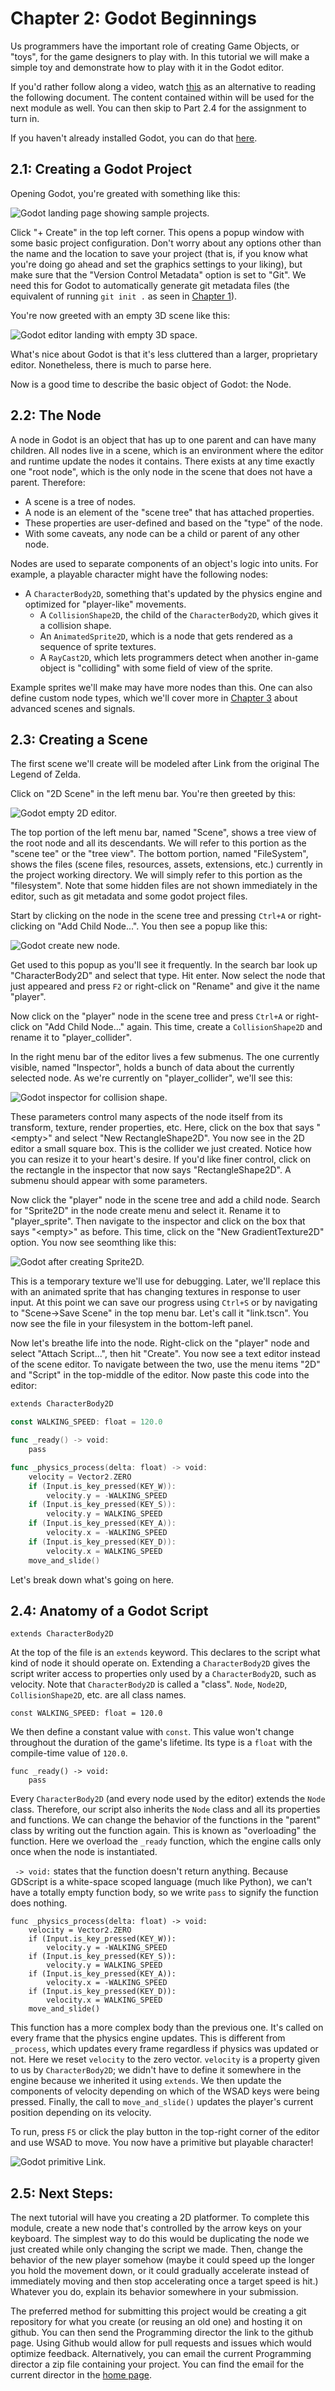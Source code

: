 # Chapter 2: Godot Beginnings
Us programmers have the important role of creating Game Objects, or "toys", for
the game designers to play with. In this tutorial we will make a simple toy and
demonstrate how to play with it in the Godot editor.

If you'd rather follow along a video, watch
[this](https://youtu.be/LOhfqjmasi0?si=9OEUZUkWWFVwaBG2) as an alternative to
reading the following document. The content contained within will be used for
the next module as well. You can then skip to Part 2.4 for the assignment to
turn in.

If you haven't already installed Godot, you can do that
[here](https://godotengine.org/download/windows/).

## 2.1: Creating a Godot Project

Opening Godot, you're greated with something like this:

![Godot landing page showing sample projects.](./godot-landing.png "Godot Landing")

Click "+ Create" in the top left corner. This opens a popup window with some
basic project configuration. Don't worry about any options other than the name
and the location to save your project (that is, if you know what you're doing
go ahead and set the graphics settings to your liking), but make sure that the
"Version Control Metadata" option is set to "Git". We need this for Godot to
automatically generate git metadata files (the equivalent of running `git init
.` as seen in [Chapter 1](./chapter_1.md)).

You're now greeted with an empty 3D scene like this:

![Godot editor landing with empty 3D space.](./godot-editor.png "Godot Editor")

What's nice about Godot is that it's less cluttered than a larger, proprietary
editor. Nonetheless, there is much to parse here.

Now is a good time to describe the basic object of Godot: the Node.

## 2.2: The Node

A node in Godot is an object that has up to one parent and can have many
children. All nodes live in a scene, which is an environment where the editor
and runtime update the nodes it contains. There exists at any time exactly one
"root node", which is the only node in the scene that does not have a parent.
Therefore:

- A scene is a tree of nodes.
- A node is an element of the "scene tree" that has attached properties.
- These properties are user-defined and based on the "type" of the node.
- With some caveats, any node can be a child or parent of any other node.

Nodes are used to separate components of an object's logic into units. For
example, a playable character might have the following nodes:

- A `CharacterBody2D`, something that's updated by the physics engine and
  optimized for "player-like" movements.
  - A `CollisionShape2D`, the child of the `CharacterBody2D`, which gives it a
    collision shape.
  - An `AnimatedSprite2D`, which is a node that gets rendered as a sequence of
    sprite textures.
  - A `RayCast2D`, which lets programmers detect when another in-game object is
    "colliding" with some field of view of the sprite.

Example sprites we'll make may have more nodes than this. One can also define
custom node types, which we'll cover more in [Chapter 3](./chapter_3.md) about
advanced scenes and signals.

## 2.3: Creating a Scene

The first scene we'll create will be modeled after Link from the original The
Legend of Zelda.

Click on "2D Scene" in the left menu bar. You're then greeted by this:

![Godot empty 2D editor.](./godot-2d-editor.png "Godot 2D Editor")

The top portion of the left menu bar, named "Scene", shows a tree view of the
root node and all its descendants. We will refer to this portion as the "scene
tee" or the "tree view". The bottom portion, named "FileSystem", shows the
files (scene files, resources, assets, extensions, etc.) currently in the
project working directory. We will simply refer to this portion as the
"filesystem". Note that some hidden files are not shown immediately in the
editor, such as git metadata and some godot project files.

Start by clicking on the node in the scene tree and pressing `Ctrl+A` or
right-clicking on "Add Child Node...". You then see a popup like this:

![Godot create new node.](./godot-create-new-node.png "Gdoot Create New Node")

Get used to this popup as you'll see it frequently. In the search bar look up
"CharacterBody2D" and select that type. Hit enter. Now select the node that
just appeared and press `F2` or right-click on "Rename" and give it the name
"player".

Now click on the "player" node in the scene tree and press `Ctrl+A` or
right-click on "Add Child Node..." again. This time, create a
`CollisionShape2D` and rename it to "player\_collider".

In the right menu bar of the editor lives a few submenus. The one currently
visible, named "Inspector", holds a bunch of data about the currently selected
node. As we're currently on "player\_collider", we'll see this:

![Godot inspector for collision shape.](./godot-inspector.png "Godot Inspector")

These parameters control many aspects of the node itself from its transform,
texture, render properties, etc. Here, click on the box that says "\<empty\>"
and select "New RectangleShape2D". You now see in the 2D editor a small
square box. This is the collider we just created. Notice how you can resize it
to your heart's desire. If you'd like finer control, click on the rectangle in
the inspector that now says "RectangleShape2D". A submenu should appear with
some parameters.

Now click the "player" node in the scene tree and add a child node. Search for
"Sprite2D" in the node create menu and select it. Rename it to
"player\_sprite". Then navigate to the inspector and click on the box that says
"\<empty\>" as before. This time, click on the "New GradientTexture2D" option.
You now see seomthing like this:

![Godot after creating Sprite2D.](./godot-after-sprite.png "A Visible Sprite2D")

This is a temporary texture we'll use for debugging. Later, we'll replace this
with an animated sprite that has changing textures in response to user input.
At this point we can save our progress using `Ctrl+S` or by navigating to
"Scene-\>Save Scene" in the top menu bar. Let's call it "link.tscn". You now
see the file in your filesystem in the bottom-left panel.

Now let's breathe life into the node. Right-click on the "player" node and
select "Attach Script...", then hit "Create". You now see a text editor instead
of the scene editor. To navigate between the two, use the menu items "2D" and
"Script" in the top-middle of the editor. Now paste this code into the editor:
```go
extends CharacterBody2D

const WALKING_SPEED: float = 120.0

func _ready() -> void:
	pass

func _physics_process(delta: float) -> void:
	velocity = Vector2.ZERO
	if (Input.is_key_pressed(KEY_W)):
		velocity.y = -WALKING_SPEED
	if (Input.is_key_pressed(KEY_S)):
		velocity.y = WALKING_SPEED
	if (Input.is_key_pressed(KEY_A)):
		velocity.x = -WALKING_SPEED
	if (Input.is_key_pressed(KEY_D)):
		velocity.x = WALKING_SPEED
	move_and_slide()
```

Let's break down what's going on here.

## 2.4: Anatomy of a Godot Script

```
extends CharacterBody2D
```
At the top of the file is an `extends` keyword. This declares to the script
what kind of node it should operate on. Extending a `CharacterBody2D` gives the
script writer access to properties only used by a `CharacterBody2D`, such as
velocity. Note that `CharacterBody2D` is called a "class". `Node`, `Node2D`,
`CollisionShape2D`, etc. are all class names.

```
const WALKING_SPEED: float = 120.0
```
We then define a constant value with `const`. This value won't change
throughout the duration of the game's lifetime. Its type is a `float` with the
compile-time value of `120.0`.

```
func _ready() -> void:
    pass
```
Every `CharacterBody2D` (and every node used by the editor) extends the `Node`
class. Therefore, our script also inherits the `Node` class and all its
properties and functions. We can change the behavior of the functions in the
"parent" class by writing out the function again. This is known as
"overloading" the function. Here we overload the `_ready` function, which the
engine calls only once when the node is instantiated.

` -> void:` states that the function doesn't return anything. Because GDScript
is a white-space scoped language (much like Python), we can't have a totally
empty function body, so we write `pass` to signify the function does nothing.

```
func _physics_process(delta: float) -> void:
	velocity = Vector2.ZERO
	if (Input.is_key_pressed(KEY_W)):
		velocity.y = -WALKING_SPEED
	if (Input.is_key_pressed(KEY_S)):
		velocity.y = WALKING_SPEED
	if (Input.is_key_pressed(KEY_A)):
		velocity.x = -WALKING_SPEED
	if (Input.is_key_pressed(KEY_D)):
		velocity.x = WALKING_SPEED
	move_and_slide()
```
This function has a more complex body than the previous one. It's called on
every frame that the physics engine updates. This is different from `_process`,
which updates every frame regardless if physics was updated or not. Here we
reset `velocity` to the zero vector. `velocity` is a property given to us by
`CharacterBody2D`; we didn't have to define it somewhere in the engine because
we inherited it using `extends`. We then update the components of velocity
depending on which of the WSAD keys were being pressed. Finally, the call to
`move_and_slide()` updates the player's current position depending on its
velocity.

To run, press `F5` or click the play button in the top-right corner of the
editor and use WSAD to move. You now have a primitive but playable character!

![Godot primitive Link.](./godot-primitive-link.gif)

## 2.5: Next Steps:

The next tutorial will have you creating a 2D platformer. To complete this
module, create a new node that's controlled by the arrow keys on your keyboard.
The simplest way to do this would be duplicating the node we just created while
only changing the script we made. Then, change the behavior of the new player
somehow (maybe it could speed up the longer you hold the movement down, or it
could gradually accelerate instead of immediately moving and then stop
accelerating once a target speed is hit.) Whatever you do, explain its behavior
somewhere in your submission.

The preferred method for submitting this project would be creating a git
repository for what you create (or reusing an old one) and hosting it on
github. You can then send the Programming director the link to the github page.
Using Github would allow for pull requests and issues which would optimize
feedback. Alternatively, you can email the current Programming director a zip
file containing your project. You can find the email for the current director
in the [home page](./index.md).


